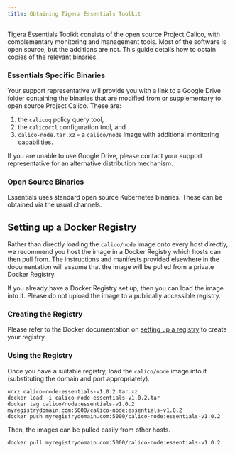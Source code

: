 ```yaml
---
title: Obtaining Tigera Essentials Toolkit
---
```


Tigera Essentials Toolkit consists of the open source Project Calico, with
complementary monitoring and management tools.  Most of the software is open
source, but the additions are not.  This guide details how to obtain copies of
the relevant binaries.

### Essentials Specific Binaries

Your support representative will provide you with a link to a Google Drive folder
containing the binaries that are modified from or supplementary to open source
Project Calico.  These are:

1. the `calicoq` policy query tool,
2. the `calicoctl` configuration tool, and
2. `calico-node.tar.xz` - a `calico/node` image with additional monitoring capabilities.

If you are unable to use Google Drive, please contact your support representative
for an alternative distribution mechanism.

### Open Source Binaries

Essentials uses standard open source Kubernetes binaries.  These
can be obtained via the usual channels.

## Setting up a Docker Registry

Rather than directly loading the `calico/node` image onto every host directly,
we recommend you host the image in a Docker Registry which hosts can then pull
from.  The instructions and manifests provided elsewhere in the documentation 
will assume that the image will be pulled from a private Docker Registry.

If you already have a Docker Registry set up, then you can load the image into it.
Please do not upload the image to a publically accessible registry.

### Creating the Registry

Please refer to the Docker documentation on [setting up a registry](https://docs.docker.com/registry/deploying/#running-a-domain-registry)
to create your registry.

### Using the Registry

Once you have a suitable registry, load the `calico/node` image into it (substituting
the domain and port appropriately).
```
unxz calico-node-essentials-v1.0.2.tar.xz
docker load -i calico-node-essentials-v1.0.2.tar
docker tag calico/node:essentials-v1.0.2 myregistrydomain.com:5000/calico-node:essentials-v1.0.2
docker push myregistrydomain.com:5000/calico-node:essentials-v1.0.2
```

Then, the images can be pulled easily from other hosts.
```
docker pull myregistrydomain.com:5000/calico-node:essentials-v1.0.2
```

